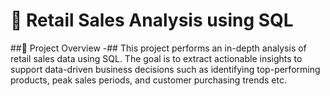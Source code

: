 # 🛒 Retail Sales Analysis using SQL

##📌 Project Overview -##
This project performs an in-depth analysis of retail sales data using SQL. The goal is to extract actionable insights to support data-driven business decisions such as identifying top-performing products, peak sales periods, and customer purchasing trends etc.



